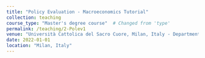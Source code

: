 ```yaml
---
title: "Policy Evaluation - Macroeconomics Tutorial"
collection: teaching
course_type: "Master's degree course"  # Changed from 'type'
permalink: /teaching/2-Polev1
venue: "Università Cattolica del Sacro Cuore, Milan, Italy - Department of Economics and Finance"
date: 2022-01-01
location: "Milan, Italy"
---
```



